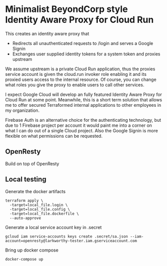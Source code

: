 # Minimalist BeyondCorp style Identity Aware Proxy for Cloud Run

This creates an identity aware proxy that
- Redirects all unauthenticated requests to /login and serves a Google Signin
- Exchanges user supplied identity tokens for a system token and proxies upstream

We assume upstream is a private Cloud Run application, thus the proxies service account
is given the cloud.run invoker role enabling it and its proxied users access to the internal resource. Of course, you can change what roles you give the proxy to enable users to call other services.

I expect Google Cloud will develop an fully featured Identity Aware Proxy for Cloud Run at some point. Meanwhile, this is a short term solution that allows me to offer  secured Terraformed internal applications to other employees in my organization.

Firebase Auth is an alternative choice for the authenticating technology, but due to
1 Firebase project per account it would paint me into a corner on what I can do out of a single Cloud project. Also the Google Signin is more flexible on what permissions can be requested.

## OpenResty

Build on top of OpenResty


## Local testing

Generate the docker artifacts

```
terraform apply \
  -target=local_file.login \
  -target=local_file.config \
  -target=local_file.dockerfile \
  --auto-approve
```

Generate a local service account key in .secret

`gcloud iam service-accounts keys create .secret/sa.json --iam-account=openresty@larkworthy-tester.iam.gserviceaccount.com`

Bring up docker compose

`docker-compose up`


